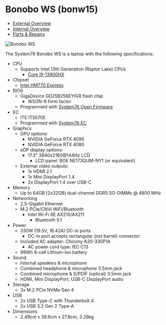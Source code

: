 # Bonobo WS (bonw15)

- [External Overview](./external-overview.md)
- [Internal Overview](./internal-overview.md)
- [Parts & Repairs](./repairs.md)

![Bonobo WS](./img/bonw15.webp)

The System76 Bonobo WS is a laptop with the following specifications:

- CPU
    - Supports Intel 13th Generation (Raptor Lake) CPUs
        - [Core i9-13900HX](https://ark.intel.com/content/www/us/en/ark/products/232171/intel-core-i913900hx-processor-36m-cache-up-to-5-40-ghz.html)
- Chipset
    - [Intel HM770 Express](https://www.intel.com/content/www/us/en/products/sku/232478/intel-hm770-chipset/specifications.html) <!-- Not yet listed on ARK -->
- BIOS
    - GigaDevice GD25B256EYIGR flash chip
        - WSON-8 form factor
    - Programmed with [System76 Open Firmware](https://github.com/system76/firmware-open)
- EC
    - ITE IT5570E
    - Programmed with [System76 EC](https://github.com/system76/ec)
- Graphics
    - GPU options:
        - NVIDIA GeForce RTX 4090
        - NVIDIA GeForce RTX 4080
    - eDP display options:
        - 17.3" 3840x2160@144Hz LCD
            - LCD panel: BOE NE173QUM-NY1 (or equivalent)
    - External video outputs:
        - 1x HDMI 2.1
        - 1x Mini DisplayPort 1.4
        - 2x DisplayPort 1.4 over USB-C
- Memory
    - Up to 64GB (2x32GB) dual-channel DDR5 SO-DIMMs @ 4800 MHz
- Networking
    - 2.5-Gigabit Ethernet
    - M.2 PCIe/CNVi WiFi/Bluetooth
        - Intel Wi-Fi 6E AX210/AX211
            - Bluetooth 5.1
- Power
    - 330W (19.5V, 16.42A) DC-in ports
        - DC-in port accepts rectangular (not barrel) connector
    - Included AC adapter: Chicony A20-330P1A
        - AC power cord type: IEC C13
    - 99Wh 8-cell Lithium-Ion battery
- Sound
    - Internal speakers & microphone
    - Combined headphone & microphone 3.5mm jack
    - Combined microphone & S/PDIF (optical) 3.5mm jack
    - HDMI, Mini DisplayPort, USB-C DisplayPort audio
- Storage
    - 3x M.2 PCIe NVMe Gen 4
- USB
    - 2x USB Type-C with Thunderbolt 4
    - 2x USB 3.2 Gen 2 Type-A
- Dimensions
    - 2.49cm x 39.6cm x 27.8cm, 3.29kg
